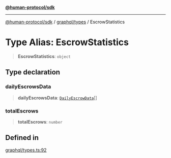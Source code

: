[**@human-protocol/sdk**](../../../README.md)

***

[@human-protocol/sdk](../../../modules.md) / [graphql/types](../README.md) / EscrowStatistics

# Type Alias: EscrowStatistics

> **EscrowStatistics**: `object`

## Type declaration

### dailyEscrowsData

> **dailyEscrowsData**: [`DailyEscrowData`](DailyEscrowData.md)[]

### totalEscrows

> **totalEscrows**: `number`

## Defined in

[graphql/types.ts:92](https://github.com/humanprotocol/human-protocol/blob/9a36dcc76397ebaf05988194a5c5bf379999302c/packages/sdk/typescript/human-protocol-sdk/src/graphql/types.ts#L92)
